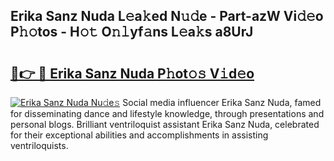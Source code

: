 ## Erika Sanz Nuda L𝚎a𝚔ed N𝚞𝚍e - Part-azW Vi𝚍𝚎o P𝚑𝚘tos - H𝚘𝚝 O𝚗𝚕yf𝚊ns L𝚎a𝚔s a8UrJ

# <h2><a href="http://kf7rhjp.oniu.top/?m=Erika+Sanz+Nuda">🔗👉 🔴 Erika Sanz Nuda P𝚑ot𝚘𝚜 V𝚒d𝚎o</a></h2>

[![Erika Sanz Nuda Nu𝚍e𝚜](https://i.imgur.com/0qMVB7G.gif)](http://kf7rhjp.oniu.top/?m=Erika+Sanz+Nuda)
Social media influencer Erika Sanz Nuda, famed for disseminating dance and lifestyle knowledge, through presentations and personal blogs. Brilliant ventriloquist assistant Erika Sanz Nuda, celebrated for their exceptional abilities and accomplishments in assisting ventriloquists.  
